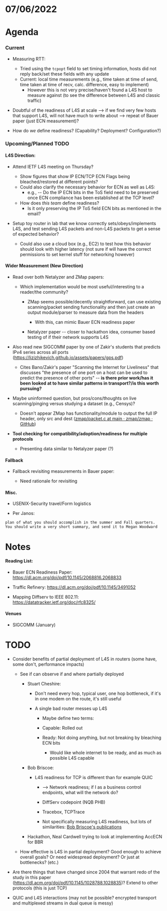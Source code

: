 # 07/06/2022

# Agenda

### Current

- Measuring RTT:
  
  - Tried using the `tcpopt` field to set timing information, hosts did not reply back/set these fields with any update
  - Current: local time measurements (e.g., time taken at time of send, time taken at time of recv, calc. difference, easy to implement)
    - However this is not very precise/haven't found a L4S host to measure against (to see the difference between L4S and classic traffic)

- Doubtful of the readiness of L4S at scale --> if we find very few hosts that support L4S, will not have much to write about --> repeat of Bauer paper (just ECN measurement)?

- How do *we* define readiness? (Capability? Deployment? Configuration?)

### Upcoming/Planned TODO

#### L4S Direction:

- Attend IETF L4S meeting on Thursday?
  
  - Show figures that show IP ECN/TCP ECN Flags being bleached/restored at different points?
  - Could also clarify the necessary behavior for ECN as well as L4S:
    - e.g., -- Do the IP ECN bits in the ToS field need to be preserved once ECN compliance has been established at the TCP level?
  - How does *this team* define readiness?
    - Is it only preserving the IP ToS field ECN bits as mentioned in the email?

- Setup toy router in lab that we know correctly sets/obeys/implements L4S, and test sending L4S packets and non-L4S packets to get a sense of expected behavior?
  
  - Could also use a cloud box (e.g., EC2) to test how this behavior should look with higher latency (not sure if will have the correct permissions to set kernel stuff for networking however)

#### Wider Measurement (New Direction)

- Read over both Netalyzer and ZMap papers:
  
  - Which implementation would be most useful/interesting to a reader/the community?
    
    - ZMap seems possible/decently straightforward, can use existing scanning/packet sending functionality and then just create an output module/parser to measure data from the headers
      
      - With this, can mimic Bauer ECN readiness paper
    
    - Netalyzer paper -- closer to hackathon idea, consumer based testing of if their network supports L4S

- Also read new SIGCOMM paper by one of Zakir's students that predicts IPv4 series across all ports (https://lizizhikevich.github.io/assets/papers/gps.pdf)
  
  - Cites Bano/Zakir's paper "Scanning the Internet for Liveliness" that discusses "the presence of one port on a host can be used to predict the presence of other ports" -- **is there prior work/has it been looked at to have similar patterns in transport?/is this worth pursuing?**

- Maybe uninformed question, but pros/cons/thoughts on live scanning/pinging versus studying a dataset (e.g., Censys)?
  
  - Doesn't appear ZMap has functionality/module to output the full IP header, only src and dest ([zmap/packet.c at main · zmap/zmap · GitHub](https://github.com/zmap/zmap/blob/main/src/probe_modules/packet.c))

- **Tool checking for compatibility/adoption/readiness for multiple protocols**
  
  - Presenting data similar to Netalyzer paper (?)

#### Fallback

- Fallback revisiting measurements in Bauer paper:
  
  - Need rationale for revisiting

#### Misc.

* USENIX-Security travel/Form logistics

* Per Janos:

```
plan of what you should accomplish in the summer and Fall quarters.
You should write a very short summary, and send it to Megan Woodward
```

# Notes

#### Reading List:

* Bauer ECN Readiness Paper: https://dl.acm.org/doi/pdf/10.1145/2068816.2068833

* Traffic Refinery: https://dl.acm.org/doi/pdf/10.1145/3491052

* Mapping Diffserv to IEEE 802.11: https://datatracker.ietf.org/doc/rfc8325/



#### Venues

* SIGCOMM (January)

# TODO

* Consider benefits of partial deployment of L4S in routers (some have, some don't, performance impacts)
  
  * See if can observe if and where partially deployed
    
    * Stuart Cheshire: 
      
      - Don't need every hop, typical user, one hop bottleneck, if it's in one modem on the route, it's still useful
      
      - A single bad router messes up L4S
        
        - Maybe define two terms:
        
        - Capable: Rolled out
        
        - Ready: Not doing anything, but not breaking by bleaching ECN bits
          
          - Would like whole internet to be ready, and as much as possible L4S capable
    
    * Bob Briscoe:
      
      * L4S readiness for TCP is different than for example QUIC
        
        - --> Network readiness; if I as a business control endpoints, what will the network do?
        
        - DiffServ codepoint (NQB PHB)
        
        - Tracebox, TCPTrace
        
        - Not specifically measuring L4S readiness, but lots of similarities: [Bob Briscoe's publications](https://bobbriscoe.net/pubs.html#measure-generalized-ecn)
    
    * Hackathon, Neal Cardwell trying to look at implementing AccECN for BBR
  
  * How effective is L4S in partial deployment? Good enough to achieve overall goals? Or need widespread deployment? Or just at bottlenecks? (etc.)

* Are there things that have changed since 2004 that warrant redo of the study in this paper (https://dl.acm.org/doi/pdf/10.1145/1028788.1028835)? Extend to other protocols (this is just TCP)

* QUIC and L4S interactions (may not be possible? encrypted transport and multiplexed streams in dual queue is messy)

